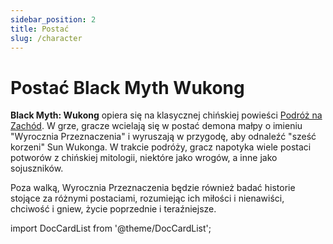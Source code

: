 ```yaml
---
sidebar_position: 2
title: Postać
slug: /character
---
```


# Postać Black Myth Wukong

**Black Myth: Wukong** opiera się na klasycznej chińskiej powieści [Podróż na Zachód](/docs/journey-to-the-west). W grze, gracze wcielają się w postać demona małpy o imieniu "Wyrocznia Przeznaczenia" i wyruszają w przygodę, aby odnaleźć "sześć korzeni" Sun Wukonga. W trakcie podróży, gracz napotyka wiele postaci potworów z chińskiej mitologii, niektóre jako wrogów, a inne jako sojuszników.

Poza walką, Wyrocznia Przeznaczenia będzie również badać historie stojące za różnymi postaciami, rozumiejąc ich miłości i nienawiści, chciwość i gniew, życie poprzednie i teraźniejsze.

import DocCardList from '@theme/DocCardList';

<DocCardList />